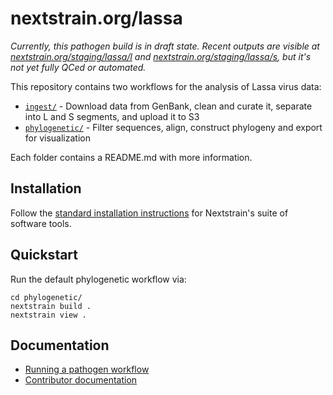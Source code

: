 # nextstrain.org/lassa

_Currently, this pathogen build is in draft state. Recent outputs are visible at [nextstrain.org/staging/lassa/l](https://nextstrain.org/staging/lassa/l) and [nextstrain.org/staging/lassa/s](https://nextstrain.org/staging/lassa/s), but it's not yet fully QCed or automated._

This repository contains two workflows for the analysis of Lassa virus data:

- [`ingest/`](./ingest) - Download data from GenBank, clean and curate it, separate into L and S segments, and upload it to S3
- [`phylogenetic/`](./phylogenetic) - Filter sequences, align, construct phylogeny and export for visualization

Each folder contains a README.md with more information.

## Installation

Follow the [standard installation instructions](https://docs.nextstrain.org/en/latest/install.html) for Nextstrain's suite of software tools.

## Quickstart

Run the default phylogenetic workflow via:
```
cd phylogenetic/
nextstrain build .
nextstrain view .
```

## Documentation

- [Running a pathogen workflow](https://docs.nextstrain.org/en/latest/tutorials/running-a-workflow.html)
- [Contributor documentation](./CONTRIBUTING.md)
